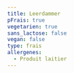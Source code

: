 ```yaml
---
title: Leerdammer
pFrais: true
vegetarien: true
sans_lactose: false
vegan: false
type: frais
allergenes:
  - Produit laitier
---
```



